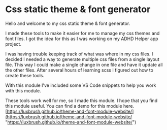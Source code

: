 # Css static theme & font generator

Hello and welcome to my css static theme & font generator.

I made these tools to make it easier for me to manage my css themes and font files. I got the idea for this as I was working on my ADHD Helper app project.

I was having trouble keeping track of what was where in my css files. I decided I needed a way to generate multiple css files from a single layout file. This way I could make a single change in one file and have it update all the other files. After several hours of learning scss I figured out how to create these tools.

With this module I've included some VS Code snippets to help you work with this module.

These tools work well for me, so I made this module. I hope that you find this module useful.
You can find a demo for this module here.
[https://luxbrush.github.io/theme-and-font-module-website/](https://luxbrush.github.io/theme-and-font-module-website/ "https://luxbrush.github.io/theme-and-font-module-website/")
